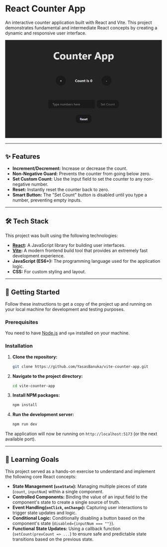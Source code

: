 # React Counter App

An interactive counter application built with React and Vite. This project demonstrates fundamental and intermediate React concepts by creating a dynamic and responsive user interface.

![Counter App Screenshot](counterappsnip.png) 

---

## ✨ Features

* **Increment/Decrement:** Increase or decrease the count.
* **Non-Negative Guard:** Prevents the counter from going below zero.
* **Set Custom Count:** Use the input field to set the counter to any non-negative number.
* **Reset:** Instantly reset the counter back to zero.
* **Smart Button:** The "Set Count" button is disabled until you type a number, preventing empty inputs.

---

## 🛠️ Tech Stack

This project was built using the following technologies:

* **[React](https://react.dev/):** A JavaScript library for building user interfaces.
* **[Vite](https://vitejs.dev/):** A modern frontend build tool that provides an extremely fast development experience.
* **JavaScript (ES6+):** The programming language used for the application logic.
* **CSS:** For custom styling and layout.

---

## 🚀 Getting Started

Follow these instructions to get a copy of the project up and running on your local machine for development and testing purposes.

### Prerequisites

You need to have [Node.js](https://nodejs.org/) and `npm` installed on your machine.

### Installation

1.  **Clone the repository:**
      ```sh
    git clone https://github.com/YasasBanuka/vite-counter-app.git
    ```

2.  **Navigate to the project directory:**
    ```sh
    cd vite-counter-app
    ```

3.  **Install NPM packages:**
    ```sh
    npm install
    ```

4.  **Run the development server:**
    ```sh
    npm run dev
    ```

The application will now be running on `http://localhost:5173` (or the next available port).

---

## 🎯 Learning Goals

This project served as a hands-on exercise to understand and implement the following core React concepts:

* **State Management (`useState`):** Managing multiple pieces of state (`count`, `inputNum`) within a single component.
* **Controlled Components:** Binding the value of an input field to the component's state to create a single source of truth.
* **Event Handling(`onClick`, `onChange`):** Capturing user interactions to trigger state updates and logic.
* **Conditional Logic:** Conditionally disabling a button based on the component's state (`disabled={inputNum === ""}`).
* **Functional State Updates:** Using a callback function (`setCount(prevCount => ...`) to ensure safe and predictable state transitions based on the previous state.
